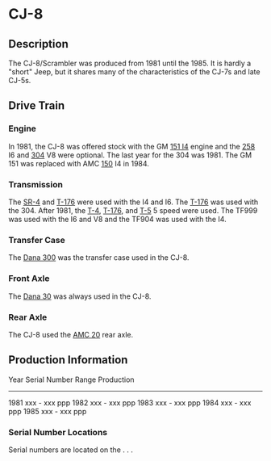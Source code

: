 # CJ-8

## Description

The CJ-8/Scrambler was produced from 1981 until the 1985. It is hardly a \"short\" Jeep, but it shares many of the characteristics of the CJ-7s and late CJ-5s.

## Drive Train

### Engine

In 1981, the CJ-8 was offered stock with the GM [151 I4](/engine/factory/gm151.html) engine and the [258](/engine/factory/amc258.html) I6 and [304](/engine/factory/amc304.html) V8 were optional. The last year for the 304 was 1981. The GM 151 was replaced with AMC [150](/engine/factory/amc150.html) I4 in 1984.

### Transmission

The [SR-4](/transmission/factory/t4.html) and [T-176](/transmission/factory/t176.html) were used with the I4 and I6. The [T-176](/transmission/factory/t176.html) was used with the 304. After 1981, the [T-4](/transmission/factory/t4.html), [T-176](/transmission/factory/t176.html), and [T-5](/transmission/factory/t5.html) 5 speed were used. The TF999 was used with the I6 and V8 and the TF904 was used with the I4.

### Transfer Case

The [Dana 300](/xfer/factory/d300.html) was the transfer case used in the CJ-8.

### Front Axle

The [Dana 30](/axle/factory/d30.html) was always used in the CJ-8.

### Rear Axle

The CJ-8 used the [AMC 20](/axle/factory/amc20.html) rear axle.

## Production Information

  Year   Serial Number Range   Production
  ------ --------------------- ------------
  1981   xxx - xxx             ppp
  1982   xxx - xxx             ppp
  1983   xxx - xxx             ppp
  1984   xxx - xxx             ppp
  1985   xxx - xxx             ppp

### Serial Number Locations

Serial numbers are located on the . . .
